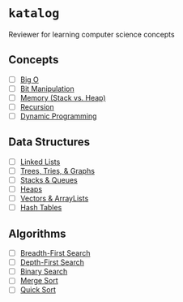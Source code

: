 # `katalog`
Reviewer for learning computer science concepts

## Concepts
- [ ] [Big O](https://github.com/rjbernaldo/katalog/tree/master/big-o)
- [ ] [Bit Manipulation]()
- [ ] [Memory (Stack vs. Heap)]()
- [ ] [Recursion]()
- [ ] [Dynamic Programming]()

## Data Structures
- [ ] [Linked Lists]()
- [ ] [Trees, Tries, & Graphs]()
- [ ] [Stacks & Queues]()
- [ ] [Heaps]()
- [ ] [Vectors & ArrayLists]()
- [ ] [Hash Tables]()

## Algorithms
- [ ] [Breadth-First Search]()
- [ ] [Depth-First Search]()
- [ ] [Binary Search]()
- [ ] [Merge Sort]()
- [ ] [Quick Sort]()
